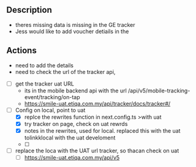 
## Description
- theres missing data is missing in the GE tracker
- Jess would like to add voucher detiails in the 

## Actions 
- need to add the details
- need to check the url of the tracker api, 
- [ ] get the tracker uat URL
	- its in the mobile backend api with the url /api/v5/mobile-tracking-event/tracking/on-tap
	- https://smile-uat.etiqa.com.my/api/tracker/docs/tracker#/
- [ ] Config on local, point to uat
	- [x] replce the rewrites function in next.config.ts >with uat
	- [x] try tracker on page, check on uat rewrds 
	- [x] notes in the rewrites, used for local. replaced this with the uat tolinkklocal with the uat develoment
	- [ ] 
- [ ] replace the loca with the UAT url tracker, so thacan check on uat
	- [ ] https://smile-uat.etiqa.com.my/api/v5
